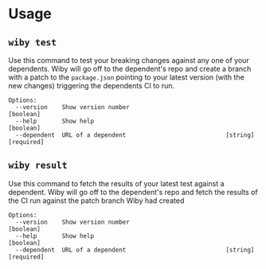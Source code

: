 # Usage
  

## `wiby test`



Use this command to test your breaking changes against any one of your
dependents. Wiby will go off to the dependent's repo and create a branch with a
patch to the `package.json` pointing to your latest version (with the new
changes) triggering the dependents CI to run.

```
Options:
  --version    Show version number                                     [boolean]
  --help       Show help                                               [boolean]
  --dependent  URL of a dependent                            [string] [required]
```


## `wiby result`



Use this command to fetch the results of your latest test against a dependent.
Wiby will go off to the dependent's repo and fetch the results of the CI run
against the patch branch Wiby had created

```
Options:
  --version    Show version number                                     [boolean]
  --help       Show help                                               [boolean]
  --dependent  URL of a dependent                            [string] [required]
```

